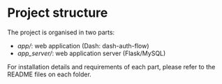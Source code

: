 # Project structure
The project is organised in two parts:
- *app/*: web application (Dash: dash-auth-flow)
- *app_server/*: web application server (Flask/MySQL)

For installation details and requirements of each part, please refer to the README files on each folder. 